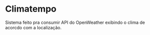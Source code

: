# Climatempo

Sistema feito pra consumir API do OpenWeather exibindo o clima de acorcdo com a localização.
